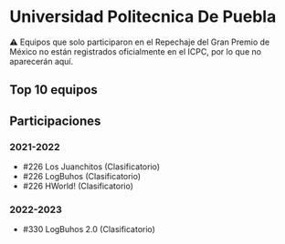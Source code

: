 # Universidad Politecnica De Puebla

:warning: Equipos que solo participaron en el Repechaje del Gran Premio de México no están registrados oficialmente en el ICPC, por lo que no aparecerán aquí.

## Top 10 equipos


## Participaciones

### 2021-2022

- #226 Los Juanchitos (Clasificatorio)
- #226 LogBuhos (Clasificatorio)
- #226 HWorld! (Clasificatorio)

### 2022-2023

- #330 LogBuhos 2.0 (Clasificatorio)



